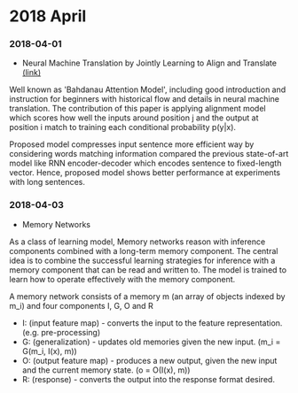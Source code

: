 # 2018 April

### 2018-04-01 
- Neural Machine Translation by Jointly Learning to Align and Translate  [(link)](https://arxiv.org/pdf/1409.0473.pdf)

Well known as 'Bahdanau Attention Model', including good introduction and instruction for beginners with historical flow 
and details in neural machine translation. The contribution of this paper is applying alignment model which scores how well the inputs around position j 
and the output at position i match to training each conditional probability p(y|x).
 
Proposed model compresses input sentence more efficient way by considering words matching information compared 
the previous state-of-art model like RNN encoder-decoder which encodes sentence to fixed-length vector. Hence, proposed
model shows better performance at experiments with long sentences.

### 2018-04-03
- Memory Networks

As a class of learning model, Memory networks reason with inference components combined with a long-term memory component.
The central idea is to combine the successful learning strategies for inference with a memory component that can be
read and written to. The model is trained to learn how to operate effectively with the memory component.

A memory network consists of a memory m (an array of objects indexed by m_i) and four components I, G, O and R

- I: (input feature map) - converts the input to the feature representation. (e.g. pre-processing)
- G: (generalization) - updates old memories given the new input. (m_i = G(m_i, I(x), m))
- O: (output feature map) - produces a new output, given the new input and the current memory state. (o = O(I(x), m))
- R: (response) - converts the output into the response format desired.

